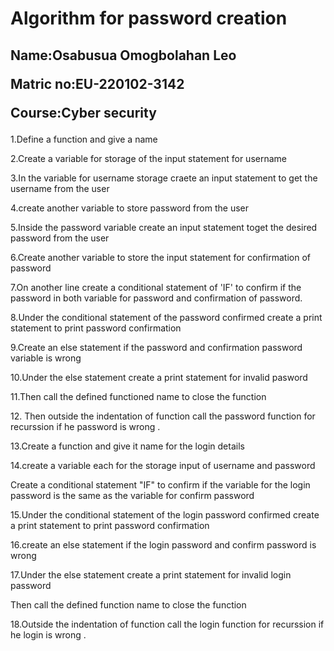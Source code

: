 <h1> Algorithm for password creation</h1>
<h2><p>Name:Osabusua Omogbolahan Leo </p>
    <p>Matric no:EU-220102-3142 </p>
    <p>Course:Cyber security </p>
</h2>
<p>1.Define a function and give a name</p>
<p>2.Create a variable for storage of the input statement for username</p>
<p>3.In the variable for username storage craete an input statement to get the username from the user</p>
<p>4.create another variable to store password from the user</p>
<p>5.Inside the password variable create an input statement toget the desired password from the user</p>
<p>6.Create another variable to store the input statement for confirmation of password</p>
<p>7.On another line create a conditional statement of 'IF' to confirm if the password in both variable for password and confirmation of password.</p>
<p>8.Under the conditional statement of the password confirmed create a print statement to print password confirmation</p>
<p>9.Create an else statement if the password and confirmation password variable is wrong 
<p>10.Under the else statement create a print statement for invalid pasword</p>
<p>11.Then call the defined functioned name to close the function
<p>12. Then outside the indentation of function call the password function for recurssion if he password is wrong .</p>
<p>13.Create a function and give it name for the login details</p>
<p>14.create a variable each for the storage input of username and password</p>
<p>Create a conditional statement "IF" to confirm if the variable for the login password is the same as the variable for confirm password</p>
<p>15.Under the conditional statement of the login password confirmed create a print statement to print password confirmation</p>
<p>16.create an else statement if the login password and confirm password is wrong</P>
<p>17.Under the else statement create a print statement for invalid login password</p>
<p>Then call the defined function name to close the function</p>
<p>18.Outside the indentation of function call the login function for recurssion if he login is wrong .</p>
